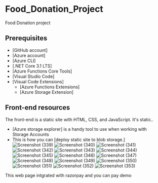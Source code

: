# Food_Donation_Project
Food Donation project

## Prerequisites

- [GitHub account]
- [Azure account]
- [Azure CLI]
- [.NET Core 3.1 LTS]
- [Azure Functions Core Tools]
- [Visual Studio Code]
- [Visual Code Extensions]
  - [Azure Functions Extensions]
   - [Azure Storage Extension]

## Front-end resources

The front-end is a static site with HTML, CSS, and JavaScript. It's static..

- [Azure storage explorer] is a handy tool to use when working with Storage Accounts
- This is how you can [deploy static site to blob storage.]
![Screenshot (339)](https://user-images.githubusercontent.com/92052134/154931258-52feb7cf-3f7a-4732-9e4f-042c55b2815a.png)
![Screenshot (340)](https://user-images.githubusercontent.com/92052134/154931064-188b779d-13a7-4a25-88df-7af245db056c.png)
![Screenshot (341)](https://user-images.githubusercontent.com/92052134/154931079-11fec489-fb13-455d-ad21-8b9b4f7c74bb.png)
![Screenshot (342)](https://user-images.githubusercontent.com/92052134/154931085-da6a8e31-c493-4fc3-a877-d6de1f278b7f.png)
![Screenshot (343)](https://user-images.githubusercontent.com/92052134/154931096-1d6c95cf-6463-4171-ac44-dc1ba6827bd6.png)
![Screenshot (344)](https://user-images.githubusercontent.com/92052134/154931104-8ed006a7-7f35-4e77-b144-365379fb2ebc.png)
![Screenshot (345)](https://user-images.githubusercontent.com/92052134/154931115-5d6a7029-8e8f-4d4a-9501-f506e04ca856.png)
![Screenshot (346)](https://user-images.githubusercontent.com/92052134/154931134-7c630237-3b3d-4105-9a36-d383710062c2.png)
![Screenshot (347)](https://user-images.githubusercontent.com/92052134/154931171-82837ed8-d9a7-4b6d-9669-9873642a9a47.png)
![Screenshot (348)](https://user-images.githubusercontent.com/92052134/154931196-9af09c78-66bd-417f-b8b1-bc527d3e0e24.png)
![Screenshot (349)](https://user-images.githubusercontent.com/92052134/154931209-7c720443-cefe-4fba-a50e-674e0dff5230.png)
![Screenshot (350)](https://user-images.githubusercontent.com/92052134/154931223-dd9fbace-a456-40cd-9fe2-e9c524e59065.png)
![Screenshot (351)](https://user-images.githubusercontent.com/92052134/154931236-40f04583-a06d-4991-8fe3-5fe9c13c8b48.png)
![Screenshot (352)](https://user-images.githubusercontent.com/92052134/154931241-b8641d66-219c-409c-8273-bb2089ba6024.png)
![Screenshot (353)](https://user-images.githubusercontent.com/92052134/154931249-7c194971-93de-437d-9113-dc317b48044e.png)

This web page intgrated with razorpay
and you can pay demo

